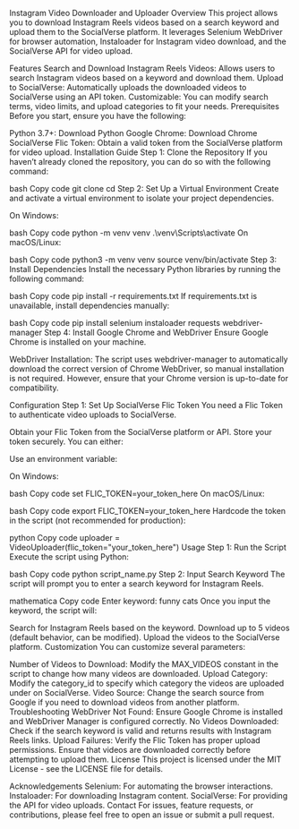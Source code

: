 Instagram Video Downloader and Uploader
Overview
This project allows you to download Instagram Reels videos based on a search keyword and upload them to the SocialVerse platform. It leverages Selenium WebDriver for browser automation, Instaloader for Instagram video download, and the SocialVerse API for video upload.

Features
Search and Download Instagram Reels Videos: Allows users to search Instagram videos based on a keyword and download them.
Upload to SocialVerse: Automatically uploads the downloaded videos to SocialVerse using an API token.
Customizable: You can modify search terms, video limits, and upload categories to fit your needs.
Prerequisites
Before you start, ensure you have the following:

Python 3.7+: Download Python
Google Chrome: Download Chrome
SocialVerse Flic Token: Obtain a valid token from the SocialVerse platform for video upload.
Installation Guide
Step 1: Clone the Repository
If you haven’t already cloned the repository, you can do so with the following command:

bash
Copy code
git clone <repository-url>
cd <repository-directory>
Step 2: Set Up a Virtual Environment
Create and activate a virtual environment to isolate your project dependencies.

On Windows:

bash
Copy code
python -m venv venv
.\venv\Scripts\activate
On macOS/Linux:

bash
Copy code
python3 -m venv venv
source venv/bin/activate
Step 3: Install Dependencies
Install the necessary Python libraries by running the following command:

bash
Copy code
pip install -r requirements.txt
If requirements.txt is unavailable, install dependencies manually:

bash
Copy code
pip install selenium instaloader requests webdriver-manager
Step 4: Install Google Chrome and WebDriver
Ensure Google Chrome is installed on your machine.

WebDriver Installation:
The script uses webdriver-manager to automatically download the correct version of Chrome WebDriver, so manual installation is not required. However, ensure that your Chrome version is up-to-date for compatibility.

Configuration
Step 1: Set Up SocialVerse Flic Token
You need a Flic Token to authenticate video uploads to SocialVerse.

Obtain your Flic Token from the SocialVerse platform or API.
Store your token securely.
You can either:

Use an environment variable:

On Windows:

bash
Copy code
set FLIC_TOKEN=your_token_here
On macOS/Linux:

bash
Copy code
export FLIC_TOKEN=your_token_here
Hardcode the token in the script (not recommended for production):

python
Copy code
uploader = VideoUploader(flic_token="your_token_here")
Usage
Step 1: Run the Script
Execute the script using Python:

bash
Copy code
python script_name.py
Step 2: Input Search Keyword
The script will prompt you to enter a search keyword for Instagram Reels.

mathematica
Copy code
Enter keyword: funny cats
Once you input the keyword, the script will:

Search for Instagram Reels based on the keyword.
Download up to 5 videos (default behavior, can be modified).
Upload the videos to the SocialVerse platform.
Customization
You can customize several parameters:

Number of Videos to Download: Modify the MAX_VIDEOS constant in the script to change how many videos are downloaded.
Upload Category: Modify the category_id to specify which category the videos are uploaded under on SocialVerse.
Video Source: Change the search source from Google if you need to download videos from another platform.
Troubleshooting
WebDriver Not Found:
Ensure Google Chrome is installed and WebDriver Manager is configured correctly.
No Videos Downloaded:
Check if the search keyword is valid and returns results with Instagram Reels links.
Upload Failures:
Verify the Flic Token has proper upload permissions.
Ensure that videos are downloaded correctly before attempting to upload them.
License
This project is licensed under the MIT License - see the LICENSE file for details.

Acknowledgements
Selenium: For automating the browser interactions.
Instaloader: For downloading Instagram content.
SocialVerse: For providing the API for video uploads.
Contact
For issues, feature requests, or contributions, please feel free to open an issue or submit a pull request.
